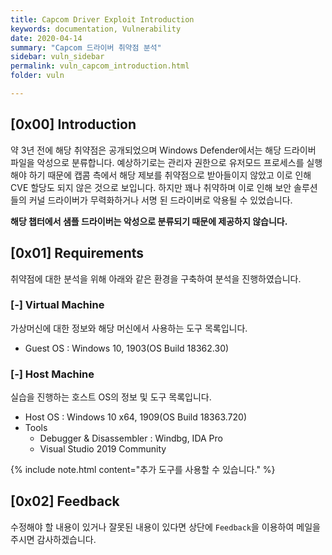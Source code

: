 ```yaml
---
title: Capcom Driver Exploit Introduction
keywords: documentation, Vulnerability
date: 2020-04-14
summary: "Capcom 드라이버 취약점 분석"
sidebar: vuln_sidebar
permalink: vuln_capcom_introduction.html
folder: vuln

---
```


## [0x00] Introduction

약 3년 전에 해당 취약점은 공개되었으며 Windows Defender에서는 해당 드라이버 파일을 악성으로 분류합니다. 예상하기로는 관리자 권한으로 유저모드 프로세스를 실행해야 하기 때문에 캡콤 측에서 해당 제보를 취약점으로 받아들이지 않았고 이로 인해 CVE 할당도 되지 않은 것으로 보입니다. 하지만 꽤나 취약하며 이로 인해 보안 솔루션들의 커널 드라이버가 무력화하거나 서명 된 드라이버로 악용될 수 있었습니다. 

**해당 챕터에서 샘플 드라이버는 악성으로 분류되기 때문에 제공하지 않습니다.**



## [0x01] Requirements

취약점에 대한 분석을 위해 아래와 같은 환경을 구축하여 분석을 진행하였습니다.

### [-] Virtual Machine

가상머신에 대한 정보와 해당 머신에서 사용하는 도구 목록입니다.

- Guest OS : Windows 10, 1903(OS Build 18362.30)



### [-] Host Machine

실습을 진행하는 호스트 OS의 정보 및 도구 목록입니다.

- Host OS : Windows 10 x64, 1909(OS Build 18363.720)
- Tools
  - Debugger & Disassembler : Windbg, IDA Pro
  - Visual Studio 2019 Community

{% include note.html content="추가 도구를 사용할 수 있습니다." %}



## [0x02] Feedback

수정해야 할 내용이 있거나 잘못된 내용이 있다면 상단에 `Feedback`을 이용하여 메일을 주시면 감사하겠습니다.